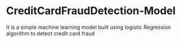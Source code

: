 #  CreditCardFraudDetection-Model
It is a simple machine learning model built using logistic Regression algorithm to detect credit card fraud 
